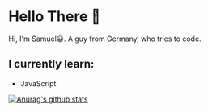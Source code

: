 # Hello There 👋

Hi, I'm Samuel😀.
 A guy from Germany, who tries to code.
 
 ## I currently learn:
 - JavaScript

[![Anurag's github stats](https://github-readme-stats.vercel.app/api?username=deepspacebird)](https://github.com/deepspacebird)
